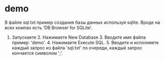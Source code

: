# demo
В файле sql.txt пример создания базы данных используя sqlite.
Вроде на всех компах есть 'DB Browser for SQLite'.
1. Запускаете 2. Нажимаете New Database 3. Вводите имя файла пример: 'demo'. 4. Нажимаете Execute SQL. 5. Вводите и исполняете каждый запрос из файла 'sql.txt' по очереди, каждый запрос кончается символом ';'. 

